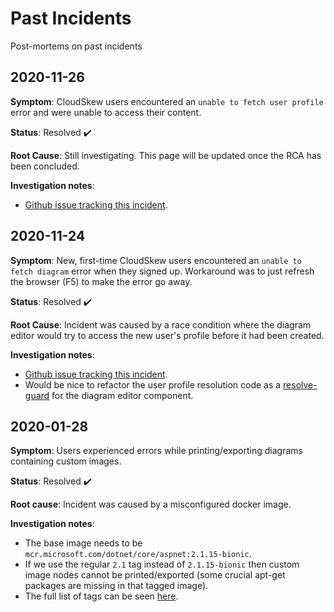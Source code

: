 # Past Incidents

Post-mortems on past incidents

## 2020-11-26

**Symptom**: CloudSkew users encountered an `unable to fetch user profile` error and were unable to access their content.

**Status**: Resolved :heavy_check_mark:

**Root Cause**: Still investigating. This page will be updated once the RCA has been concluded.

**Investigation notes**:

* [Github issue tracking this incident](https://github.com/cloudskew/cloudskew/issues/136).

## 2020-11-24

**Symptom**: New, first-time CloudSkew users encountered an `unable to fetch diagram` error when they signed up. Workaround was to just refresh the browser (F5) to make the error go away.

**Status**: Resolved :heavy_check_mark:

**Root Cause**: Incident was caused by a race condition where the diagram editor would try to access the new user's profile before it had been created.

**Investigation notes**:

* [Github issue tracking this incident](https://github.com/cloudskew/cloudskew/issues/135).
* Would be nice to refactor the user profile resolution code as a [resolve-guard](https://angular.io/api/router/Resolve) for the diagram editor component.

## 2020-01-28

**Symptom**: Users experienced errors while printing/exporting diagrams containing custom images.

**Status**: Resolved :heavy_check_mark:

**Root cause**: Incident was caused by a misconfigured docker image.

**Investigation notes**:

* The base image needs to be `mcr.microsoft.com/dotnet/core/aspnet:2.1.15-bionic`.
* If we use the regular `2.1` tag instead of `2.1.15-bionic` then custom image nodes cannot be printed/exported (some crucial apt-get packages are missing in that tagged image).
* The full list of tags can be seen [here](https://hub.docker.com/_/microsoft-dotnet-core-aspnet/).
